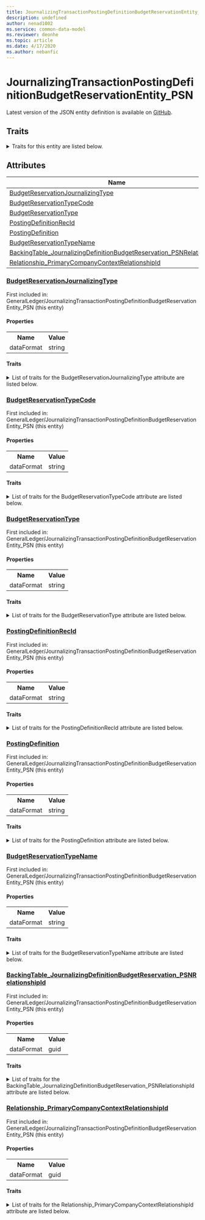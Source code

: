 ```yaml
---
title: JournalizingTransactionPostingDefinitionBudgetReservationEntity_PSN - Common Data Model | Microsoft Docs
description: undefined
author: nenad1002
ms.service: common-data-model
ms.reviewer: deonhe
ms.topic: article
ms.date: 4/17/2020
ms.author: nebanfic
---
```


# JournalizingTransactionPostingDefinitionBudgetReservationEntity_PSN

  
 Latest version of the JSON entity definition is available on <a href="https://github.com/Microsoft/CDM/tree/master/schemaDocuments/core/erp/Entities/Finance/GeneralLedger/JournalizingTransactionPostingDefinitionBudgetReservationEntity_PSN.cdm.json" target="_blank">GitHub</a>.  

## Traits

<details>
<summary>Traits for this entity are listed below.  
</summary>

**is.CDM.entityVersion**  
  <table><tr><th>Parameter</th><th>Value</th><th>Data type</th><th>Explanation</th></tr><tr><td>versionNumber</td><td>"1.0.0"</td><td>string</td><td>semantic version number of the entity</td></tr></table>

**is.application.releaseVersion**  
  <table><tr><th>Parameter</th><th>Value</th><th>Data type</th><th>Explanation</th></tr><tr><td>releaseVersion</td><td>"10.0.13.0"</td><td>string</td><td>semantic version number of the application introducing this entity</td></tr></table>

</details>

## Attributes

|Name|Description|First Included in Instance|
|---|---|---|
|[BudgetReservationJournalizingType](#BudgetReservationJournalizingType)||<a href="JournalizingTransactionPostingDefinitionBudgetReservationEntity_PSN.md" target="_blank">GeneralLedger/JournalizingTransactionPostingDefinitionBudgetReservationEntity_PSN</a>|
|[BudgetReservationTypeCode](#BudgetReservationTypeCode)||<a href="JournalizingTransactionPostingDefinitionBudgetReservationEntity_PSN.md" target="_blank">GeneralLedger/JournalizingTransactionPostingDefinitionBudgetReservationEntity_PSN</a>|
|[BudgetReservationType](#BudgetReservationType)||<a href="JournalizingTransactionPostingDefinitionBudgetReservationEntity_PSN.md" target="_blank">GeneralLedger/JournalizingTransactionPostingDefinitionBudgetReservationEntity_PSN</a>|
|[PostingDefinitionRecId](#PostingDefinitionRecId)||<a href="JournalizingTransactionPostingDefinitionBudgetReservationEntity_PSN.md" target="_blank">GeneralLedger/JournalizingTransactionPostingDefinitionBudgetReservationEntity_PSN</a>|
|[PostingDefinition](#PostingDefinition)||<a href="JournalizingTransactionPostingDefinitionBudgetReservationEntity_PSN.md" target="_blank">GeneralLedger/JournalizingTransactionPostingDefinitionBudgetReservationEntity_PSN</a>|
|[BudgetReservationTypeName](#BudgetReservationTypeName)||<a href="JournalizingTransactionPostingDefinitionBudgetReservationEntity_PSN.md" target="_blank">GeneralLedger/JournalizingTransactionPostingDefinitionBudgetReservationEntity_PSN</a>|
|[BackingTable_JournalizingDefinitionBudgetReservation_PSNRelationshipId](#BackingTable_JournalizingDefinitionBudgetReservation_PSNRelationshipId)||<a href="JournalizingTransactionPostingDefinitionBudgetReservationEntity_PSN.md" target="_blank">GeneralLedger/JournalizingTransactionPostingDefinitionBudgetReservationEntity_PSN</a>|
|[Relationship_PrimaryCompanyContextRelationshipId](#Relationship_PrimaryCompanyContextRelationshipId)||<a href="JournalizingTransactionPostingDefinitionBudgetReservationEntity_PSN.md" target="_blank">GeneralLedger/JournalizingTransactionPostingDefinitionBudgetReservationEntity_PSN</a>|

### <a href=#BudgetReservationJournalizingType name="BudgetReservationJournalizingType">BudgetReservationJournalizingType</a>

First included in: GeneralLedger/JournalizingTransactionPostingDefinitionBudgetReservationEntity_PSN (this entity)  

#### Properties

<table><tr><th>Name</th><th>Value</th></tr><tr><td>dataFormat</td><td>string</td></tr></table>

#### Traits

<details>
<summary>List of traits for the BudgetReservationJournalizingType attribute are listed below.</summary>

**is.dataFormat.character**  
**is.dataFormat.big**  
**is.dataFormat.array**  
**is.dataFormat.character**  
**is.dataFormat.array**  
</details>

### <a href=#BudgetReservationTypeCode name="BudgetReservationTypeCode">BudgetReservationTypeCode</a>

First included in: GeneralLedger/JournalizingTransactionPostingDefinitionBudgetReservationEntity_PSN (this entity)  

#### Properties

<table><tr><th>Name</th><th>Value</th></tr><tr><td>dataFormat</td><td>string</td></tr></table>

#### Traits

<details>
<summary>List of traits for the BudgetReservationTypeCode attribute are listed below.</summary>

**is.dataFormat.character**  
**is.dataFormat.big**  
**is.dataFormat.array**  
**is.dataFormat.character**  
**is.dataFormat.array**  
</details>

### <a href=#BudgetReservationType name="BudgetReservationType">BudgetReservationType</a>

First included in: GeneralLedger/JournalizingTransactionPostingDefinitionBudgetReservationEntity_PSN (this entity)  

#### Properties

<table><tr><th>Name</th><th>Value</th></tr><tr><td>dataFormat</td><td>string</td></tr></table>

#### Traits

<details>
<summary>List of traits for the BudgetReservationType attribute are listed below.</summary>

**is.dataFormat.character**  
**is.dataFormat.big**  
**is.dataFormat.array**  
**is.dataFormat.character**  
**is.dataFormat.array**  
</details>

### <a href=#PostingDefinitionRecId name="PostingDefinitionRecId">PostingDefinitionRecId</a>

First included in: GeneralLedger/JournalizingTransactionPostingDefinitionBudgetReservationEntity_PSN (this entity)  

#### Properties

<table><tr><th>Name</th><th>Value</th></tr><tr><td>dataFormat</td><td>string</td></tr></table>

#### Traits

<details>
<summary>List of traits for the PostingDefinitionRecId attribute are listed below.</summary>

**is.dataFormat.character**  
**is.dataFormat.big**  
**is.dataFormat.array**  
**is.dataFormat.character**  
**is.dataFormat.array**  
</details>

### <a href=#PostingDefinition name="PostingDefinition">PostingDefinition</a>

First included in: GeneralLedger/JournalizingTransactionPostingDefinitionBudgetReservationEntity_PSN (this entity)  

#### Properties

<table><tr><th>Name</th><th>Value</th></tr><tr><td>dataFormat</td><td>string</td></tr></table>

#### Traits

<details>
<summary>List of traits for the PostingDefinition attribute are listed below.</summary>

**is.dataFormat.character**  
**is.dataFormat.big**  
**is.dataFormat.array**  
**is.dataFormat.character**  
**is.dataFormat.array**  
</details>

### <a href=#BudgetReservationTypeName name="BudgetReservationTypeName">BudgetReservationTypeName</a>

First included in: GeneralLedger/JournalizingTransactionPostingDefinitionBudgetReservationEntity_PSN (this entity)  

#### Properties

<table><tr><th>Name</th><th>Value</th></tr><tr><td>dataFormat</td><td>string</td></tr></table>

#### Traits

<details>
<summary>List of traits for the BudgetReservationTypeName attribute are listed below.</summary>

**is.dataFormat.character**  
**is.dataFormat.big**  
**is.dataFormat.array**  
**is.dataFormat.character**  
**is.dataFormat.array**  
</details>

### <a href=#BackingTable_JournalizingDefinitionBudgetReservation_PSNRelationshipId name="BackingTable_JournalizingDefinitionBudgetReservation_PSNRelationshipId">BackingTable_JournalizingDefinitionBudgetReservation_PSNRelationshipId</a>

First included in: GeneralLedger/JournalizingTransactionPostingDefinitionBudgetReservationEntity_PSN (this entity)  

#### Properties

<table><tr><th>Name</th><th>Value</th></tr><tr><td>dataFormat</td><td>guid</td></tr></table>

#### Traits

<details>
<summary>List of traits for the BackingTable_JournalizingDefinitionBudgetReservation_PSNRelationshipId attribute are listed below.</summary>

**is.dataFormat.character**  
**is.dataFormat.big**  
**is.dataFormat.array**  
**is.dataFormat.guid**  
**means.identity.entityId**  
**is.linkedEntity.identifier**  
Marks the attribute(s) that hold foreign key references to a linked (used as an attribute) entity. This attribute is added to the resolved entity to enumerate the referenced entities.  <table><tr><th>Parameter</th><th>Value</th><th>Data type</th><th>Explanation</th></tr><tr><td>entityReferences</td><td><table><tr><th>entityReference</th><th>attributeReference</th></tr><tr><td><a href="../../../Tables/Finance/AccountingFoundation/Group/JournalizingDefinitionBudgetReservation_PSN.md" target="_blank">/core/erp/Tables/Finance/AccountingFoundation/Group/JournalizingDefinitionBudgetReservation_PSN.cdm.json/JournalizingDefinitionBudgetReservation_PSN</a></td><td><a href="../../../Tables/Finance/AccountingFoundation/Group/JournalizingDefinitionBudgetReservation_PSN.md#RecId" target="_blank">RecId</a></td></tr></table></td><td>entity</td><td>a reference to the constant entity holding the list of entity references</td></tr></table>

**is.dataFormat.guid**  
**is.dataFormat.character**  
**is.dataFormat.array**  
</details>

### <a href=#Relationship_PrimaryCompanyContextRelationshipId name="Relationship_PrimaryCompanyContextRelationshipId">Relationship_PrimaryCompanyContextRelationshipId</a>

First included in: GeneralLedger/JournalizingTransactionPostingDefinitionBudgetReservationEntity_PSN (this entity)  

#### Properties

<table><tr><th>Name</th><th>Value</th></tr><tr><td>dataFormat</td><td>guid</td></tr></table>

#### Traits

<details>
<summary>List of traits for the Relationship_PrimaryCompanyContextRelationshipId attribute are listed below.</summary>

**is.dataFormat.character**  
**is.dataFormat.big**  
**is.dataFormat.array**  
**is.dataFormat.guid**  
**means.identity.entityId**  
**is.linkedEntity.identifier**  
Marks the attribute(s) that hold foreign key references to a linked (used as an attribute) entity. This attribute is added to the resolved entity to enumerate the referenced entities.  <table><tr><th>Parameter</th><th>Value</th><th>Data type</th><th>Explanation</th></tr><tr><td>entityReferences</td><td><table><tr><th>entityReference</th><th>attributeReference</th></tr><tr><td><a href="../../../Tables/Finance/Ledger/Main/CompanyInfo.md" target="_blank">/core/erp/Tables/Finance/Ledger/Main/CompanyInfo.cdm.json/CompanyInfo</a></td><td><a href="../../../Tables/Finance/Ledger/Main/CompanyInfo.md#RecId" target="_blank">RecId</a></td></tr></table></td><td>entity</td><td>a reference to the constant entity holding the list of entity references</td></tr></table>

**is.dataFormat.guid**  
**is.dataFormat.character**  
**is.dataFormat.array**  
</details>
